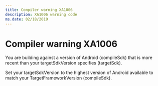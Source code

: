 ```yaml
---
title: Compiler warning XA1006
description: XA1006 warning code
ms.date: 02/18/2019
---
```

# Compiler warning XA1006

 You are building against a version of Android (compileSdk) that
 is more recent than your targetSdkVersion specifies (targetSdk).

 Set your targetSdkVersion to the highest version of Android available
 to match your TargetFrameworkVersion (compileSdk).